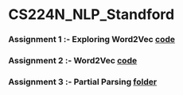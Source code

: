 # CS224N_NLP_Standford

### Assignment 1 :- Exploring Word2Vec <a href="https://github.com/RishavMishraRM/CS224N_NLP_Standford/blob/main/Exploring_Word_Vectors.ipynb">code</a>



### Assignment 2 :- Word2Vec <a href="https://github.com/RishavMishraRM/CS224N_NLP_Standford/blob/main/Word2Vec.py">code</a>

  
### Assignment 3 :- Partial Parsing <a href="https://github.com/RishavMishraRM/CS224N_NLP_Standford/tree/main/Assignment-3">folder</a>
